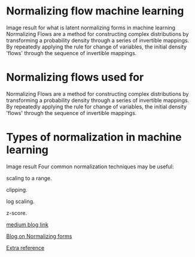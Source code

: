
# Normalizing flow machine learning
Image result for what is latent normalizing forms in machine learning
Normalizing Flows are a method for constructing complex distributions by transforming a probability density through a series of invertible mappings. By repeatedly applying the rule for change of variables, the initial density 'flows' through the sequence of invertible mappings.

# Normalizing flows used for
Normalizing Flows are a method for constructing complex distributions by transforming a probability density through a series of invertible mappings. By repeatedly applying the rule for change of variables, the initial density 'flows' through the sequence of invertible mappings.

# Types of normalization in machine learning
Image result
Four common normalization techniques may be useful:

scaling to a range.

clipping.


log scaling.

z-score.
 
 [ medium blog link](https://ankurdhuriya.medium.com/what-are-normalizing-flows-ce7ccd222ee7)


 [ Blog on Normalizing forms ](https://machinelearningmastery.com/how-to-manually-scale-image-pixel-data-for-deep-learning/)

 [ Extra reference ](https://www.youtube.com/watch?v=8XufsgG066A)
